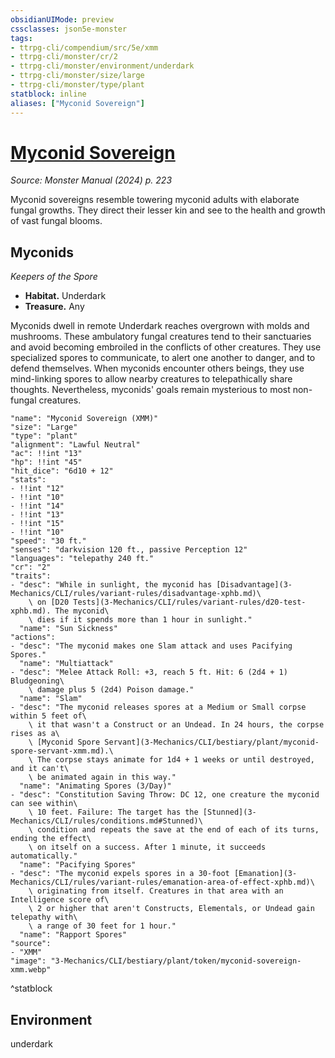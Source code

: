 ```yaml
---
obsidianUIMode: preview
cssclasses: json5e-monster
tags:
- ttrpg-cli/compendium/src/5e/xmm
- ttrpg-cli/monster/cr/2
- ttrpg-cli/monster/environment/underdark
- ttrpg-cli/monster/size/large
- ttrpg-cli/monster/type/plant
statblock: inline
aliases: ["Myconid Sovereign"]
---
```

# [Myconid Sovereign](3-Mechanics\CLI\bestiary\plant/myconid-sovereign-xmm.md)
*Source: Monster Manual (2024) p. 223*  

Myconid sovereigns resemble towering myconid adults with elaborate fungal growths. They direct their lesser kin and see to the health and growth of vast fungal blooms.

## Myconids

*Keepers of the Spore*

- **Habitat.** Underdark  
- **Treasure.** Any  

Myconids dwell in remote Underdark reaches overgrown with molds and mushrooms. These ambulatory fungal creatures tend to their sanctuaries and avoid becoming embroiled in the conflicts of other creatures. They use specialized spores to communicate, to alert one another to danger, and to defend themselves. When myconids encounter others beings, they use mind-linking spores to allow nearby creatures to telepathically share thoughts. Nevertheless, myconids' goals remain mysterious to most non-fungal creatures.

```statblock
"name": "Myconid Sovereign (XMM)"
"size": "Large"
"type": "plant"
"alignment": "Lawful Neutral"
"ac": !!int "13"
"hp": !!int "45"
"hit_dice": "6d10 + 12"
"stats":
- !!int "12"
- !!int "10"
- !!int "14"
- !!int "13"
- !!int "15"
- !!int "10"
"speed": "30 ft."
"senses": "darkvision 120 ft., passive Perception 12"
"languages": "telepathy 240 ft."
"cr": "2"
"traits":
- "desc": "While in sunlight, the myconid has [Disadvantage](3-Mechanics/CLI/rules/variant-rules/disadvantage-xphb.md)\
    \ on [D20 Tests](3-Mechanics/CLI/rules/variant-rules/d20-test-xphb.md). The myconid\
    \ dies if it spends more than 1 hour in sunlight."
  "name": "Sun Sickness"
"actions":
- "desc": "The myconid makes one Slam attack and uses Pacifying Spores."
  "name": "Multiattack"
- "desc": "Melee Attack Roll: +3, reach 5 ft. Hit: 6 (2d4 + 1) Bludgeoning\
    \ damage plus 5 (2d4) Poison damage."
  "name": "Slam"
- "desc": "The myconid releases spores at a Medium or Small corpse within 5 feet of\
    \ it that wasn't a Construct or an Undead. In 24 hours, the corpse rises as a\
    \ [Myconid Spore Servant](3-Mechanics/CLI/bestiary/plant/myconid-spore-servant-xmm.md).\
    \ The corpse stays animate for 1d4 + 1 weeks or until destroyed, and it can't\
    \ be animated again in this way."
  "name": "Animating Spores (3/Day)"
- "desc": "Constitution Saving Throw: DC 12, one creature the myconid can see within\
    \ 10 feet. Failure: The target has the [Stunned](3-Mechanics/CLI/rules/conditions.md#Stunned)\
    \ condition and repeats the save at the end of each of its turns, ending the effect\
    \ on itself on a success. After 1 minute, it succeeds automatically."
  "name": "Pacifying Spores"
- "desc": "The myconid expels spores in a 30-foot [Emanation](3-Mechanics/CLI/rules/variant-rules/emanation-area-of-effect-xphb.md)\
    \ originating from itself. Creatures in that area with an Intelligence score of\
    \ 2 or higher that aren't Constructs, Elementals, or Undead gain telepathy with\
    \ a range of 30 feet for 1 hour."
  "name": "Rapport Spores"
"source":
- "XMM"
"image": "3-Mechanics/CLI/bestiary/plant/token/myconid-sovereign-xmm.webp"
```
^statblock

## Environment

underdark